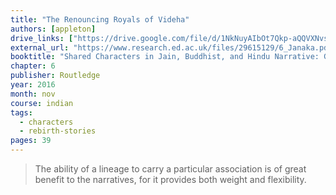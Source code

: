 ```yaml
---
title: "The Renouncing Royals of Videha"
authors: [appleton]
drive_links: ["https://drive.google.com/file/d/1NkNuyAIbOt7Qkp-aQQVXNvsQydA5Woya/view?usp=drivesdk"]
external_url: "https://www.research.ed.ac.uk/files/29615129/6_Janaka.pdf"
booktitle: "Shared Characters in Jain, Buddhist, and Hindu Narrative: Gods, Kings and Other Heroes"
chapter: 6
publisher: Routledge
year: 2016
month: nov
course: indian
tags:
  - characters
  - rebirth-stories
pages: 39
---
```


> The ability of a lineage to carry a particular association is of great benefit to the narratives, for it provides both weight and flexibility. 
